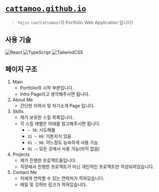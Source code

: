 # [`cattamoo.github.io`](https://cattamoo.github.io/)

> `Yejin Lee(Cattamoo)`의 Portfolio Web Application 입니다!

## 사용 기술

![React](https://img.shields.io/badge/-React-61dafb?style=flat-square&logo=react&logoColor=ffffff)
![TypeScript](https://img.shields.io/badge/-TypeScript-3178c6?style=flat-square&logo=typescript&logoColor=ffffff)
![TailwindCSS](https://img.shields.io/badge/-TailwindCSS-38bdf8?style=flat-square&logo=tailwindcss&logoColor=ffffff)

## 페이지 구조

1. Main
   - Portfolio의 시작 부분입니다.
   - Intro Page라고 생각해주시면 됩니다.
2. About Me
	- 간단한 이력서 및 자기소개 Page 입니다.
3. Skills
   - 제가 보유한 스킬 목록입니다.
   - 각 스킬 레벨은 아래를 참고해주시면 됩니다.
     - `~ 30`: 시도해봄
     - `31 ~ 60`: 기본지식 있음
     - `61 ~ 90`: 어느정도 능숙하게 사용 가능
     - `91 ~`: 모든 곳에서 사용 가능(아직 없음)
4. Projects
   - 제가 진행한 프로젝트들입니다.
   - 직장에서 진행한 프로젝트가 아닌 개인적인 프로젝트만 작성되어있습니다.
5. Contact Me
   - 저에게 연락할 수 있는 연락처가 적혀있습니다.
   - 메일 및 깃허브 링크가 적혀있습니다.

